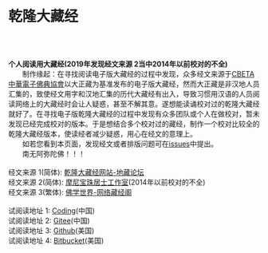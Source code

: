 
# 乾隆大藏经

<br/>
<br/>

**个人阅读用大藏经(2019年发现经文来源 2当中2014年以前校对的不全)**
<br/>
　　制作缘起：在寻找阅读电子版大藏经的过程中发现，众多经文来源于[CBETA 中華電子佛典協會](http://www.cbeta.org)以大正藏为基准发布的电子版大藏经，然而大正藏是非汉地人员汇集的，致使经文用字和汉地汇集的历代大藏经有出入，导致习惯用汉语的人员阅读网络上的大藏经时会让人疑惑，甚至不解其意。遂想能读诵校对过的乾隆大藏经就好了。在寻找电子版乾隆大藏经的过程中发现有众多团队或个人在做校对，暂未发现已经完成校对的版本。于是想结合多个校对过的藏经，制作一个校对比较全的乾隆大藏经版本，使读经者减少疑惑，用心在经文的意理上。
<br/>
　　如若您看到本页面，发现经文或者排版问题可在[issues](https://github.com/qldzj/qldzj/issues)中提出。
<br/>
　　南无阿弥陀佛！！！
<br/>
<br/>
经文来源 1(简体): [乾隆大藏经网站-地藏论坛](http://www.bskk.net)
<br/>
经文来源 2(简体): [摩尼宝珠居士工作室](http://www.qldzj.com)(2014年以前校对的不全)
<br/>
经文来源 3(繁体): [佛学世界-网络藏经阁](http://www.suttaworld.org/Collection_of_Buddhist/Chiarnlurng_Tripitaka/menu/index.htm)
<br/>
<br/>
试阅读地址 1: [Coding](https://qldzj.coding.me/qldzj)(中国)<br/>
试阅读地址 2: [Gitee](https://qldzj.gitee.io)(中国)<br/>
试阅读地址 3: [Github](https://git.io/qldzj)(美国)<br/>
试阅读地址 4: [Bitbucket](https://qldzj.bitbucket.io)(美国)<br/>